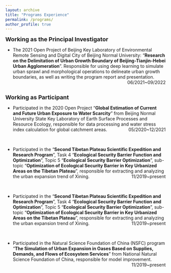 ```yaml
---
layout: archive
title: "Programs Experience"
permalink: /programs/
author_profile: true
---
```



<div>
<b><font size="4">Working as the Principal Investigator</font></b>
  <ul>
	<li>The 2021 Open Project of Beijing Key Laboratory of Environmental Remote Sensing and Digital City of Beijing Normal University: “<b>Research on the Delimitation of Urban Growth Boundary of Beijing-Tianjin-Hebei Urban Agglomeration</b>”. Responsible for using deep learning to simulate urban sprawl and morphological operations to delineate urban growth boundaries, as well as writing the program report and presentation.<span style="float: right">06/2021~09/2022</span></li>
  </ul>
<br>

<b><font size="4">Working as Participant</font></b>
  <ul>
	<li>Participated in the 2020 Open Project “<b>Global Estimation of Current and Future Urban Exposure to Water Scarcity</b>” from Beijing Normal University State Key Laboratory of Earth Surface Processes and Resource Ecology, responsible for data processing and water stress index calculation for global catchment areas.<span style="float: right">05/2020~12/2021</span></li>
  </ul>
<br>
  <ul>
	<li>Participated in the “<b>Second Tibetan Plateau Scientific Expedition and Research Program</b>”, Task 4 “<b>Ecological Security Barrier Function and Optimization</b>”, Topic 5 “<b>Ecological Security Barrier Optimization</b>”, sub-topic “<b>Optimization of Ecological Security Barrier in Key Urbanized Areas on the Tibetan Plateau</b>”, responsible for extracting and analyzing the urban expansion trend of Xining.<span style="float: right">11/2019~present</span></li>
  </ul>
<br>
  <ul>
	<li>Participated in the “<b>Second Tibetan Plateau Scientific Expedition and Research Program</b>”, Task 4 “<b>Ecological Security Barrier Function and Optimization</b>”, Topic 5 “<b>Ecological Security Barrier Optimization</b>”, sub-topic “<b>Optimization of Ecological Security Barrier in Key Urbanized Areas on the Tibetan Plateau</b>”, responsible for extracting and analyzing the urban expansion trend of Xining.<span style="float: right">11/2019~present</span></li>
  </ul>
<br>
  <ul>
	<li>Participated in the Natural Science Foundation of China (NSFC) program “<b>The Simulation of Urban Expansion in Oases Based on Supplies, Demands, and Flows of Ecosystem Services</b>” from National Natural Science Foundation of China, responsible for model improvement.<span style="float: right">11/2019~present</span></li>
  </ul>

</div>




